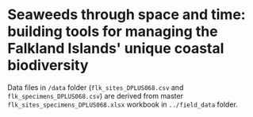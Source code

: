# Seaweeds through space and time: building tools for managing the Falkland Islands' unique coastal biodiversity

Data files in `/data` folder (`flk_sites_DPLUS068.csv` and `flk_specimens_DPLUS068.csv`) are derived from master `flk_sites_specimens_DPLUS068.xlsx` workbook in `../field_data` folder.